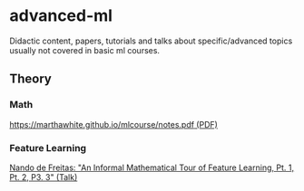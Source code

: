 # advanced-ml

Didactic content, papers, tutorials and talks about specific/advanced topics usually not covered in basic ml courses.

## Theory

### Math

[https://marthawhite.github.io/mlcourse/notes.pdf (PDF)](https://marthawhite.github.io/mlcourse/notes.pdf)


### Feature Learning

[Nando de Freitas: "An Informal Mathematical Tour of Feature Learning, Pt. 1, Pt. 2, P3. 3" (Talk)](https://www.youtube.com/watch?v=XYEs7kK2efY)
